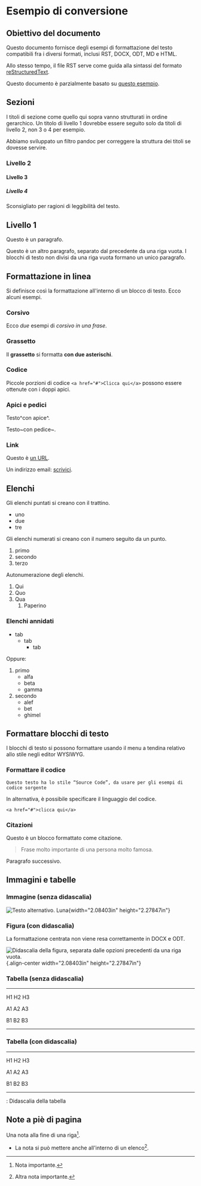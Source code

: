 Esempio di conversione
======================

Obiettivo del documento
-----------------------

Questo documento fornisce degli esempi di formattazione del testo
compatibili fra i diversi formati, inclusi RST, DOCX, ODT, MD e HTML.

Allo stesso tempo, il file RST serve come guida alla sintassi del
formato [reStructuredText](http://docutils.sourceforge.net/rst.html).

Questo documento è parzialmente basato su [questo
esempio](https://raw.githubusercontent.com/jgm/pandoc/master/test/writer.rst).

Sezioni
-------

I titoli di sezione come quello qui sopra vanno strutturati in ordine
gerarchico. Un titolo di livello 1 dovrebbe essere seguito solo da
titoli di livello 2, non 3 o 4 per esempio.

Abbiamo sviluppato un filtro pandoc per correggere la struttura dei
titoli se dovesse servire.

### Livello 2

#### Livello 3

##### Livello 4

Sconsigliato per ragioni di leggibilità del testo.

Livello 1
---------

Questo è un paragrafo.

Questo è un altro paragrafo, separato dal precedente da una riga vuota.
I blocchi di testo non divisi da una riga vuota formano un unico
paragrafo.

Formattazione in linea
----------------------

Si definisce così la formattazione all'interno di un blocco di testo.
Ecco alcuni esempi.

### Corsivo

Ecco *due* esempi di *corsivo in una frase*.

### Grassetto

Il **grassetto** si formatta **con due asterischi**.

### Codice

Piccole porzioni di codice `<a href="#">Clicca qui</a>` possono essere
ottenute con i doppi apici.

### Apici e pedici

Testo^con apice^.

Testo~con pedice~.

### Link

Questo è [un URL](http://docs.italia.it/).

Un indirizzo email: [scrivici](mailto:a@b.it).

Elenchi
-------

Gli elenchi puntati si creano con il trattino.

-   uno
-   due
-   tre

Gli elenchi numerati si creano con il numero seguito da un punto.

1.  primo
2.  secondo
3.  terzo

Autonumerazione degli elenchi.

1.  Qui
2.  Quo
3.  Qua
    1.  Paperino

### Elenchi annidati

-   tab
    -   tab
        -   tab

Oppure:

1.  primo
    -   alfa
    -   beta
    -   gamma
2.  secondo
    -   alef
    -   bet
    -   ghimel

Formattare blocchi di testo
---------------------------

I blocchi di testo si possono formattare usando il menu a tendina
relativo allo stile negli editor WYSIWYG.

### Formattare il codice

    Questo testo ha lo stile “Source Code”, da usare per gli esempi di codice sorgente

In alternativa, è possibile specificare il linguaggio del codice.

``` {.sourceCode .html}
<a href="#">clicca qui</a>
```

### Citazioni

Questo è un blocco formattato come citazione.

> Frase molto importante di una persona molto famosa.

Paragrafo successivo.

Immagini e tabelle
------------------

### Immagine (senza didascalia)

![Testo alternativo. Luna](media/image1.jpeg){width="2.08403in"
height="2.27847in"}

### Figura (con didascalia)

La formattazione centrata non viene resa correttamente in DOCX e ODT.

![Didascalia della figura, separata dalle opzioni precedenti da una riga
vuota.](media/image1.jpeg){.align-center width="2.08403in"
height="2.27847in"}

### Tabella (senza didascalia)

  ---- ---- ----
  H1   H2   H3

  A1   A2   A3

  B1   B2   B3
  ---- ---- ----

### Tabella (con didascalia)

  ---- ---- ----
  H1   H2   H3

  A1   A2   A3

  B1   B2   B3
  ---- ---- ----

  : Didascalia della tabella

Note a piè di pagina
--------------------

Una nota alla fine di una riga[^1].

-   La nota si può mettere anche all\'interno di un elenco[^2].

[^1]: Nota importante.

[^2]: Altra nota importante.
